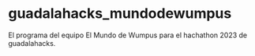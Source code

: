 # guadalahacks_mundodewumpus
El programa del equipo El Mundo de Wumpus para el hachathon 2023 de guadalahacks.
